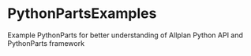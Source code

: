 # PythonPartsExamples
Example PythonParts for better understanding of Allplan Python API and PythonParts framework
